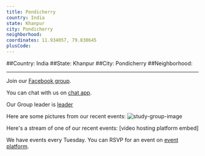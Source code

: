 ```yaml
---
title: Pondicherry
country: India
state: Khanpur
city: Pondicherry
neighborhood: 
coordinates: 11.934057, 79.830645
plusCode:
---
```


##Country: India
##State: Khanpur
##City: Pondicherry
##Neighborhood: 
*****
Join our [Facebook group](https://www.facebook.com/groups/free.code.camp.pondicherry).

You can chat with us on [chat app]().

Our Group leader is [leader]()

Here are some pictures from our recent events:
![study-group-image]()

Here's a stream of one of our recent events:
[video hosting platform embed]

We have events every Tuesday. You can RSVP for an event on [event platform]().
